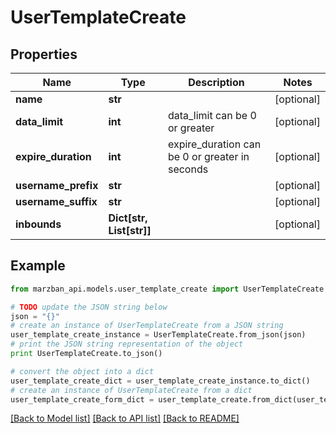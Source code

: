 # UserTemplateCreate


## Properties

Name | Type | Description | Notes
------------ | ------------- | ------------- | -------------
**name** | **str** |  | [optional] 
**data_limit** | **int** | data_limit can be 0 or greater | [optional] 
**expire_duration** | **int** | expire_duration can be 0 or greater in seconds | [optional] 
**username_prefix** | **str** |  | [optional] 
**username_suffix** | **str** |  | [optional] 
**inbounds** | **Dict[str, List[str]]** |  | [optional] 

## Example

```python
from marzban_api.models.user_template_create import UserTemplateCreate

# TODO update the JSON string below
json = "{}"
# create an instance of UserTemplateCreate from a JSON string
user_template_create_instance = UserTemplateCreate.from_json(json)
# print the JSON string representation of the object
print UserTemplateCreate.to_json()

# convert the object into a dict
user_template_create_dict = user_template_create_instance.to_dict()
# create an instance of UserTemplateCreate from a dict
user_template_create_form_dict = user_template_create.from_dict(user_template_create_dict)
```
[[Back to Model list]](../README.md#documentation-for-models) [[Back to API list]](../README.md#documentation-for-api-endpoints) [[Back to README]](../README.md)


